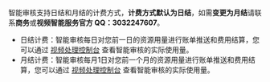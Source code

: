 
智能审核支持日结和月结的计费方式，**计费方式默认为日结**，如需**变更为月结**请联系**商务**或**视频智能服务官方 QQ：3032247607**。

- 日结计费：智能审核每日对您前一日的资源用量进行账单推送和费用结算，您可以通过 [视频处理控制台](https://console.cloud.tencent.com/mps) 查看智能审核的实际使用量。
- 月结计费：智能审核每月1日对您前一个月的资源用量进行账单推送和费用结算，您可以通过 [视频处理控制台](https://console.cloud.tencent.com/mps) 查看智能审核的实际使用量。
     

 
 
